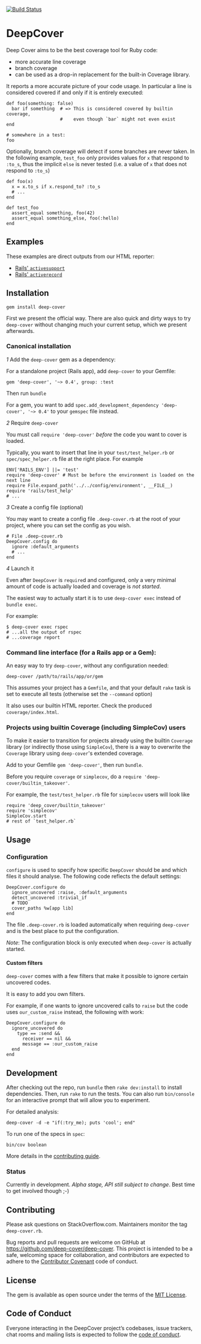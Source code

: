 [![Build Status](https://travis-ci.org/deep-cover/deep-cover.svg?branch=master)](https://travis-ci.org/deep-cover/deep-cover)

# DeepCover

Deep Cover aims to be the best coverage tool for Ruby code:

* more accurate line coverage
* branch coverage
* can be used as a drop-in replacement for the built-in Coverage library.

It reports a more accurate picture of your code usage. In particular a line is considered covered if and only if it is entirely executed:

```
def foo(something: false)
  bar if something  # => This is considered covered by builtin coverage,
                    #    even though `bar` might not even exist
end

# somewhere in a test:
foo
```

Optionally, branch coverage will detect if some branches are never taken. In the following example, `test_foo` only provides values for `x` that respond to `:to_s`, thus the implicit `else` is never tested (i.e. a value of `x` that does not respond to `:to_s`)

```
def foo(x)
  x = x.to_s if x.respond_to? :to_s
  # ...
end

def test_foo
  assert_equal something, foo(42)
  assert_equal something_else, foo(:hello)
end
```

## Examples

These examples are direct outputs from our HTML reporter:

* [Rails' `activesupport`](https://deep-cover.github.io/rails-cover/activesupport/)
* [Rails' `activerecord`](https://deep-cover.github.io/rails-cover/activerecord/)

## Installation

    gem install deep-cover

First we present the official way. There are also quick and dirty ways to try `deep-cover` without changing much your current setup, which we present afterwards.

### Canonical installation

*1* Add the `deep-cover` gem as a dependency:

For a standalone project (Rails app), add `deep-cover` to your Gemfile:

    gem 'deep-cover', '~> 0.4', group: :test

Then run `bundle`

For a gem, you want to add `spec.add_development_dependency 'deep-cover', '~> 0.4'` to your `gemspec` file instead.

*2* Require `deep-cover`

You must call `require 'deep-cover'` *before* the code you want to cover is loaded.

Typically, you want to insert that line in your `test/test_helper.rb` or `spec/spec_helper.rb` file at the right place. For example

```
ENV['RAILS_ENV'] ||= 'test'
require 'deep-cover' # Must be before the environment is loaded on the next line
require File.expand_path('../../config/environment', __FILE__)
require 'rails/test_help'
# ...
```

*3* Create a config file (optional)

You may want to create a config file `.deep-cover.rb` at the root of your project, where you can set the config as you wish.

```
# File .deep-cover.rb
DeepCover.config do
  ignore :default_arguments
  # ...
end
```

*4* Launch it

Even after `DeepCover` is `require`d and configured, only a very minimal amount of code is actually loaded and coverage is *not started*.

The easiest way to actually start it is to use `deep-cover exec` instead of `bundle exec`.

For example:

```
$ deep-cover exec rspec
# ...all the output of rspec
# ...coverage report
```

### Command line interface (for a Rails app or a Gem):

An easy way to try `deep-cover`, without any configuration needed:

    deep-cover /path/to/rails/app/or/gem

This assumes your project has a `Gemfile`, and that your default `rake` task is set to execute all tests (otherwise set the `--command` option)

It also uses our builtin HTML reporter. Check the produced `coverage/index.html`.

### Projects using builtin Coverage (including SimpleCov) users

To make it easier to transition for projects already using the builtin `Coverage` library (or indirectly those using `SimpleCov`), there is a way to overwrite the `Coverage` library using `deep-cover`'s extended coverage.

Add to your Gemfile `gem 'deep-cover'`, then run `bundle`.

Before you require `coverage` or `simplecov`, do a `require 'deep-cover/builtin_takeover'`.

For example, the `test/test_helper.rb` file for `simplecov` users will look like

```
require 'deep_cover/builtin_takeover'
require 'simplecov'
SimpleCov.start
# rest of `test_helper.rb`
```

## Usage

### Configuration

`configure` is used to specify how specific `DeepCover` should be and which files it should analyse. The following code reflects the default settings:

```
DeepCover.configure do
  ignore_uncovered :raise, :default_arguments
  detect_uncovered :trivial_if
  # TODO
  cover_paths %w[app lib]
end
```

The file `.deep-cover.rb` is loaded automatically when requiring `deep-cover` and is the best place to put the configuration.

*Note*: The configuration block is only executed when `deep-cover` is actually started.

#### Custom filters

`deep-cover` comes with a few filters that make it possible to ignore certain uncovered codes.

It is easy to add you own filters.

For example, if one wants to ignore uncovered calls to `raise` but the code uses `our_custom_raise` instead, the following with work:

```
DeepCover.configure do
  ignore_uncovered do
    type == :send &&
      receiver == nil &&
      message == :our_custom_raise
  end
end
```

## Development

After checking out the repo, run `bundle` then `rake dev:install` to install dependencies. Then, run `rake` to run the tests. You can also run `bin/console` for an interactive prompt that will allow you to experiment.

For detailed analysis:

`deep-cover -d -e "if(:try_me); puts 'cool'; end"`

To run one of the specs in `spec`:

`bin/cov boolean`

More details in the [contributing guide](https://github.com/deep-cover/deep-cover/blob/master/CONTRIBUTING.md).

### Status

Currently in development. *Alpha stage, API still subject to change*. Best time to get involved though ;-)

## Contributing

Please ask questions on StackOverflow.com. Maintainers monitor the tag `deep-cover.rb`.

Bug reports and pull requests are welcome on GitHub at https://github.com/deep-cover/deep-cover. This project is intended to be a safe, welcoming space for collaboration, and contributors are expected to adhere to the [Contributor Covenant](http://contributor-covenant.org) code of conduct.

## License

The gem is available as open source under the terms of the [MIT License](http://opensource.org/licenses/MIT).

## Code of Conduct

Everyone interacting in the DeepCover project’s codebases, issue trackers, chat rooms and mailing lists is expected to follow the [code of conduct](https://github.com/deep-cover/deep-cover/blob/master/CODE_OF_CONDUCT.md).

